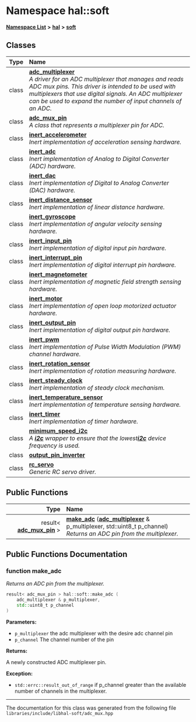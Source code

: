

# Namespace hal::soft



[**Namespace List**](namespaces.md) **>** [**hal**](namespacehal.md) **>** [**soft**](namespacehal_1_1soft.md)




















## Classes

| Type | Name |
| ---: | :--- |
| class | [**adc\_multiplexer**](classhal_1_1soft_1_1adc__multiplexer.md) <br>_A driver for an ADC multiplexer that manages and reads ADC mux pins. This driver is intended to be used with multiplexers that use digital signals. An ADC multiplexer can be used to expand the number of input channels of an ADC._  |
| class | [**adc\_mux\_pin**](classhal_1_1soft_1_1adc__mux__pin.md) <br>_A class that represents a multiplexer pin for ADC._  |
| class | [**inert\_accelerometer**](classhal_1_1soft_1_1inert__accelerometer.md) <br>_Inert implementation of acceleration sensing hardware._  |
| class | [**inert\_adc**](classhal_1_1soft_1_1inert__adc.md) <br>_Inert implementation of Analog to Digital Converter (ADC) hardware._  |
| class | [**inert\_dac**](classhal_1_1soft_1_1inert__dac.md) <br>_Inert implementation of Digital to Analog Converter (DAC) hardware._  |
| class | [**inert\_distance\_sensor**](classhal_1_1soft_1_1inert__distance__sensor.md) <br>_Inert implementation of linear distance hardware._  |
| class | [**inert\_gyroscope**](classhal_1_1soft_1_1inert__gyroscope.md) <br>_Inert implementation of angular velocity sensing hardware._  |
| class | [**inert\_input\_pin**](classhal_1_1soft_1_1inert__input__pin.md) <br>_Inert implementation of digital input pin hardware._  |
| class | [**inert\_interrupt\_pin**](classhal_1_1soft_1_1inert__interrupt__pin.md) <br>_Inert implementation of digital interrupt pin hardware._  |
| class | [**inert\_magnetometer**](classhal_1_1soft_1_1inert__magnetometer.md) <br>_Inert implementation of magnetic field strength sensing hardware._  |
| class | [**inert\_motor**](classhal_1_1soft_1_1inert__motor.md) <br>_Inert implementation of open loop motorized actuator hardware._  |
| class | [**inert\_output\_pin**](classhal_1_1soft_1_1inert__output__pin.md) <br>_Inert implementation of digital output pin hardware._  |
| class | [**inert\_pwm**](classhal_1_1soft_1_1inert__pwm.md) <br>_Inert implementation of Pulse Width Modulation (PWM) channel hardware._  |
| class | [**inert\_rotation\_sensor**](classhal_1_1soft_1_1inert__rotation__sensor.md) <br>_Inert implementation of rotation measuring hardware._  |
| class | [**inert\_steady\_clock**](classhal_1_1soft_1_1inert__steady__clock.md) <br>_Inert implementation of steady clock mechanism._  |
| class | [**inert\_temperature\_sensor**](classhal_1_1soft_1_1inert__temperature__sensor.md) <br>_Inert implementation of temperature sensing hardware._  |
| class | [**inert\_timer**](classhal_1_1soft_1_1inert__timer.md) <br>_Inert implementation of timer hardware._  |
| class | [**minimum\_speed\_i2c**](classhal_1_1soft_1_1minimum__speed__i2c.md) <br>_A_ [_**i2c**_](classhal_1_1i2c.md) _wrapper to ensure that the lowest_[_**i2c**_](classhal_1_1i2c.md) _device frequency is used._ |
| class | [**output\_pin\_inverter**](classhal_1_1soft_1_1output__pin__inverter.md) <br> |
| class | [**rc\_servo**](classhal_1_1soft_1_1rc__servo.md) <br>_Generic RC servo driver._  |






















## Public Functions

| Type | Name |
| ---: | :--- |
|  result&lt; [**adc\_mux\_pin**](classhal_1_1soft_1_1adc__mux__pin.md) &gt; | [**make\_adc**](#function-make_adc) ([**adc\_multiplexer**](classhal_1_1soft_1_1adc__multiplexer.md) & p\_multiplexer, std::uint8\_t p\_channel) <br>_Returns an ADC pin from the multiplexer._  |




























## Public Functions Documentation




### function make\_adc 

_Returns an ADC pin from the multiplexer._ 
```C++
result< adc_mux_pin > hal::soft::make_adc (
    adc_multiplexer & p_multiplexer,
    std::uint8_t p_channel
) 
```





**Parameters:**


* `p_multiplexer` the adc multiplexer with the desire adc channel pin 
* `p_channel` The channel number of the pin 



**Returns:**

A newly constructed ADC multiplexer pin. 




**Exception:**


* `std::errc::result_out_of_range` if p\_channel greater than the available number of channels in the multiplexer. 




        

------------------------------
The documentation for this class was generated from the following file `libraries/include/libhal-soft/adc_mux.hpp`

